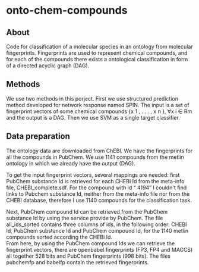 onto-chem-compounds
===================

**About**
--------------------
Code for classification of a molecular species in an ontology from molecular fingerprints.  Fingerprints are used to represent chemical compounds, and for each of the compounds there exists a ontological classification in form of a directed acyclic graph (DAG). 

**Methods**
----------------------
We use two methods in this porject. First we use structured prediction method developed for network response named SPIN. The input is a set of fingerprint vectors of some chemical compounds {x 1 , . . . , x n }, ∀x i ∈ Rm  and the output is a DAG.  Then we use SVM as a single target classifier. 

**Data preparation**
------------------------
The ontology data are downloaded from ChEBI. We have the fingerprints for all the compounds in PubChem. We use 1141 compounds from the metlin ontology in which we already have the output (DAG). 

To get the input fingerprint vectors, several mappings are needed: first PubChem substance Id is retrieved for each CHEBI Id from the meta-info file, CHEBI_complete.sdf.  For the compound with id “ 4194” I couldn't find links to Pubchem substance Id, neither from the meta-info file nor from the CHEBI database, therefore I use 1140 compounds for the classification task. 

Next, PubChem compound Id can be retrieved from the PubChem substance Id by using the service provide by PubChem. The file all_ids_sorted contains three columns of ids, in the following order: CHEBI Id, PubChem  substance Id and PubChem compound Id,  for the 1140 metlin compounds sorted according the CHEBi Id.  
From here, by using the PubChem compound Ids we can retrieve the fingerprint vectors, there are openbabel 
fingerprints (FP3, FP4 and MACCS) all together 528 bits and PubChem fingerprints (998 bits). The files pubchemfp and babelfp contain the retrieved fingerprints.
